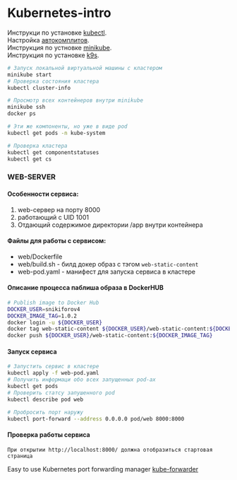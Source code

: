 # Kubernetes-intro 

Инструкци по установке [kubectl](https://kubernetes.io/docs/tasks/tools/install-kubectl/).<br> 
Настройка [автокомплитов](https://kubernetes.io/docs/reference/kubectl/cheatsheet/#kubectl-autocomplete).<br>
Инструкция по устновке [minikube](https://kubernetes.io/docs/tasks/tools/install-minikube/).<br>
Инструкция по установке [k9s](https://github.com/derailed/k9s).</br>

```bash
# Запуск локальной виртуальной машины с кластером
minikube start
# Проверка состояния кластера 
kubectl cluster-info
```

```bash
# Просмотр всех контейнеров внутри minikube
minikube ssh
docker ps

# Эти же компоненты, но уже в виде pod
kubectl get pods -n kube-system

# Проверка кластера 
kubectl get componentstatuses
kubectl get cs
```


### WEB-SERVER

#### Особенности сервиса:
1) web-сервер на порту 8000 
2) работающий с UID 1001
3) Отдающий содержимое директории /app внутри контейнера

#### Файлы для работы с сервисом: 
- web/Dockerfile 
- web/build.sh - билд докер образ с тэгом `web-static-content`
- web-pod.yaml - манифест для запуска сервиса в кластере

#### Описание процесса паблиша образа в DockerHUB
```bash
# Publish image to Docker Hub
DOCKER_USER=snikiforov4
DOCKER_IMAGE_TAG=1.0.2
docker login -u ${DOCKER_USER}
docker tag web-static-content ${DOCKER_USER}/web-static-content:${DOCKER_IMAGE_TAG}
docker push ${DOCKER_USER}/web-static-content:${DOCKER_IMAGE_TAG}
```

#### Запуск сервиса
```bash
# Запустить сервис в кластере
kubectl apply -f web-pod.yaml
# Получить информаци обо всех запущенных pod-ах
kubectl get pods
# Проверить статсу запушенного pod 
kubectl describe pod web

# Пробросить порт наружу 
kubectl port-forward --address 0.0.0.0 pod/web 8000:8000
```

#### Проверка работы сервиса
```text
При открытии http://localhost:8000/ должна отобразиться стартовая страница
```

Easy to use Kubernetes port forwarding manager [kube-forwarder](https://kube-forwarder.pixelpoint.io/)</br>
